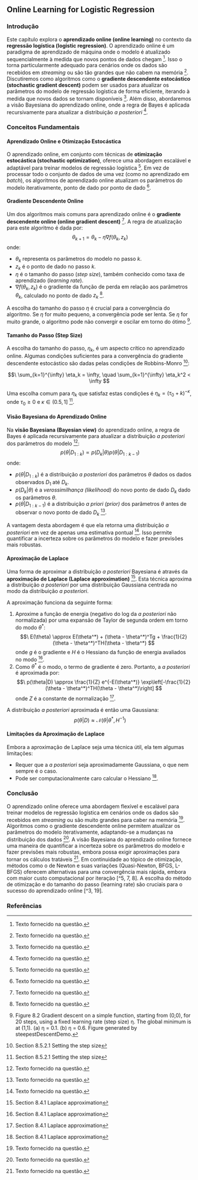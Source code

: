 ## Online Learning for Logistic Regression

### Introdução
Este capítulo explora o **aprendizado online (online learning)** no contexto da **regressão logística (logistic regression)**. O aprendizado online é um paradigma de aprendizado de máquina onde o modelo é atualizado sequencialmente à medida que novos pontos de dados chegam [^1]. Isso o torna particularmente adequado para cenários onde os dados são recebidos em *streaming* ou são tão grandes que não cabem na memória [^1]. Discutiremos como algoritmos como o **gradiente descendente estocástico (stochastic gradient descent)** podem ser usados para atualizar os parâmetros do modelo de regressão logística de forma eficiente, iterando à medida que novos dados se tornam disponíveis [^1]. Além disso, abordaremos a visão Bayesiana do aprendizado online, onde a regra de Bayes é aplicada recursivamente para atualizar a distribuição *a posteriori* [^1].

### Conceitos Fundamentais

#### Aprendizado Online e Otimização Estocástica
O aprendizado online, em conjunto com técnicas de **otimização estocástica (stochastic optimization)**, oferece uma abordagem escalável e adaptável para treinar modelos de regressão logística [^1]. Em vez de processar todo o conjunto de dados de uma vez (como no aprendizado em *batch*), os algoritmos de aprendizado online atualizam os parâmetros do modelo iterativamente, ponto de dado por ponto de dado [^1].

#### Gradiente Descendente Online
Um dos algoritmos mais comuns para aprendizado online é o **gradiente descendente online (online gradient descent)** [^1]. A regra de atualização para este algoritmo é dada por:
$$\
\theta_{k+1} = \theta_k - \eta \nabla f(\theta_k, z_k)
$$
onde:
*   $\theta_k$ representa os parâmetros do modelo no passo $k$.
*   $z_k$ é o ponto de dado no passo $k$.
*   $\eta$ é o tamanho do passo (*step size*), também conhecido como taxa de aprendizado (*learning rate*).
*   $\nabla f(\theta_k, z_k)$ é o gradiente da função de perda em relação aos parâmetros $\theta_k$, calculado no ponto de dado $z_k$ [^1].

A escolha do tamanho do passo $\eta$ é crucial para a convergência do algoritmo. Se $\eta$ for muito pequeno, a convergência pode ser lenta. Se $\eta$ for muito grande, o algoritmo pode não convergir e oscilar em torno do ótimo [^3].

#### Tamanho do Passo (Step Size)
A escolha do tamanho do passo, $\eta_k$, é um aspecto crítico no aprendizado online. Algumas condições suficientes para a convergência do gradiente descendente estocástico são dadas pelas condições de Robbins-Monro [^19]:

$$\
\sum_{k=1}^{\infty} \eta_k = \infty, \quad \sum_{k=1}^{\infty} \eta_k^2 < \infty
$$

Uma escolha comum para $\eta_k$ que satisfaz estas condições é $\eta_k = (\tau_0 + k)^{-\kappa}$, onde $\tau_0 \geq 0$ e $\kappa \in (0.5, 1]$ [^19].

#### Visão Bayesiana do Aprendizado Online
Na **visão Bayesiana (Bayesian view)** do aprendizado online, a regra de Bayes é aplicada recursivamente para atualizar a distribuição *a posteriori* dos parâmetros do modelo [^1]:
$$\
p(\theta|D_{1:k}) \propto p(D_k|\theta)p(\theta|D_{1:k-1})
$$
onde:
*   $p(\theta|D_{1:k})$ é a distribuição *a posteriori* dos parâmetros $\theta$ dados os dados observados $D_1$ até $D_k$.
*   $p(D_k|\theta)$ é a *verossimilhança (likelihood)* do novo ponto de dado $D_k$ dado os parâmetros $\theta$.
*   $p(\theta|D_{1:k-1})$ é a distribuição *a priori (prior)* dos parâmetros $\theta$ antes de observar o novo ponto de dado $D_k$ [^1].

A vantagem desta abordagem é que ela retorna uma distribuição *a posteriori* em vez de apenas uma estimativa pontual [^1]. Isso permite quantificar a incerteza sobre os parâmetros do modelo e fazer previsões mais robustas.

#### Aproximação de Laplace
Uma forma de aproximar a distribuição *a posteriori* Bayesiana é através da **aproximação de Laplace (Laplace approximation)** [^11]. Esta técnica aproxima a distribuição *a posteriori* por uma distribuição Gaussiana centrada no modo da distribuição *a posteriori*.

A aproximação funciona da seguinte forma:
1.  Aproxime a função de energia (negativo do log da *a posteriori* não normalizada) por uma expansão de Taylor de segunda ordem em torno do modo $\theta^*$:
    $$\
    E(\theta) \approx E(\theta^*) + (\theta - \theta^*)^Tg + \frac{1}{2}(\theta - \theta^*)^TH(\theta - \theta^*)
    $$
    onde $g$ é o gradiente e $H$ é o Hessiano da função de energia avaliados no modo [^11].
2.  Como $\theta^*$ é o modo, o termo de gradiente é zero. Portanto, a *a posteriori* é aproximada por:
    $$\
    p(\theta|D) \approx \frac{1}{Z} e^{-E(\theta^*)} \exp\left[-\frac{1}{2}(\theta - \theta^*)^TH(\theta - \theta^*)\right]
    $$
    onde $Z$ é a constante de normalização [^11].

A distribuição *a posteriori* aproximada é então uma Gaussiana:
$$\
p(\theta|D) \approx \mathcal{N}(\theta|\theta^*, H^{-1})
$$

#### Limitações da Aproximação de Laplace
Embora a aproximação de Laplace seja uma técnica útil, ela tem algumas limitações:

*   Requer que a *a posteriori* seja aproximadamente Gaussiana, o que nem sempre é o caso.
*   Pode ser computacionalmente caro calcular o Hessiano [^11].

### Conclusão

O aprendizado online oferece uma abordagem flexível e escalável para treinar modelos de regressão logística em cenários onde os dados são recebidos em *streaming* ou são muito grandes para caber na memória [^1]. Algoritmos como o gradiente descendente online permitem atualizar os parâmetros do modelo iterativamente, adaptando-se a mudanças na distribuição dos dados [^1]. A visão Bayesiana do aprendizado online fornece uma maneira de quantificar a incerteza sobre os parâmetros do modelo e fazer previsões mais robustas, embora possa exigir aproximações para tornar os cálculos tratáveis [^1]. Em continuidade ao tópico de otimização, métodos como o de Newton e suas variações (Quasi-Newton, BFGS, L-BFGS) oferecem alternativas para uma convergência mais rápida, embora com maior custo computacional por iteração [^5, 7, 8]. A escolha do método de otimização e do tamanho do passo (learning rate) são cruciais para o sucesso do aprendizado online [^3, 19].

### Referências

[^1]:  Texto fornecido na questão.
[^3]:  Figure 8.2 Gradient descent on a simple function, starting from (0,0), for 20 steps, using a fixed learning rate (step size) η. The global minimum is at (1,1). (a) η = 0.1. (b) η = 0.6. Figure generated by steepestDescentDemo.
[^5]: Algorithm 8.1: Newton's method for minimizing a strictly convex function
[^7]: Section 8.3.5 Quasi-Newton (variable metric) methods
[^8]: Section 8.3.6 l2 regularization
[^11]: Section 8.4.1 Laplace approximation
[^19]: Section 8.5.2.1 Setting the step size
<!-- END -->